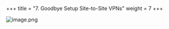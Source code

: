 +++
title = "7. Goodbye Setup Site-to-Site VPNs"
weight = 7
+++


![image.png](/images/008-viii-clean-it-up/39-171174-image.png)


